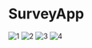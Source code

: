 # SurveyApp
 
![1](https://github.com/esmaozmis/SurveyApp/assets/75936880/7d946883-8a90-4b62-adde-e694bdfbedf1)
![2](https://github.com/esmaozmis/SurveyApp/assets/75936880/31ead709-d0b7-4570-8822-3e3dcb96d786)
![3](https://github.com/esmaozmis/SurveyApp/assets/75936880/5215725b-c9cd-44d7-9dce-f4a1169ff530)
![4](https://github.com/esmaozmis/SurveyApp/assets/75936880/8b66dcf1-f1bf-43f6-9efe-fa0fd56fb0cc)

